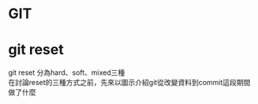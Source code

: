# GIT
# git reset
git reset 分為hard、soft、mixed三種<br>
在討論reset的三種方式之前，先來以圖示介紹git從改變資料到commit這段期間做了什麼<br>
